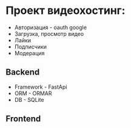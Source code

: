 # Проект видеохостинг:
- Авторизация - oauth google
- Загрузка, просмотр видео
- Лайки
- Подписчики
- Модерация

## Backend
- Framework - FastApi
- ORM - ORMAR
- DB - SQLite

## Frontend